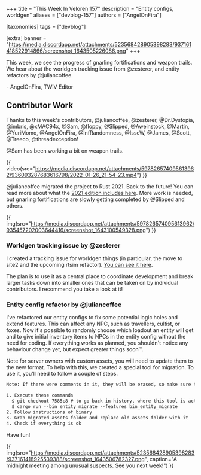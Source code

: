 +++
title = "This Week In Veloren 157"
description = "Entity configs, worldgen"
aliases = ["devblog-157"]
authors = ["AngelOnFira"]

[taxonomies]
tags = ["devblog"]

[extra]
banner = "https://media.discordapp.net/attachments/523568428905398283/937161418522914866/screenshot_1643505226086.png"
+++

This week, we see the progress of gnarling fortifications and weapon trails. We
hear about the worldgen tracking issue from @zesterer, and entity refactors by @juliancoffee.

\- AngelOnFira, TWiV Editor

## Contributor Work

Thanks to this week's contributors, @juliancoffee, @zesterer, @Dr.Dystopia,
@imbris, @xMAC94x, @Sam, @floppy, @Slipped, @Aweinstock, @Martin, @YuriMomo,
@AngelOnFira, @InfRandomness, @IsseW, @James, @Scott, @Treeco, @threadexception!

@Sam has been working a bit on weapon trails.

{{
  video(src="https://media.discordapp.net/attachments/597826574095613962/936093287683616798/2022-01-26_21-54-23.mp4")
}}

@juliancoffee migrated the project to Rust 2021. Back to the future! You can
read more about what the [2021 edition includes
here](https://blog.rust-lang.org/2021/05/11/edition-2021.html). More work is
needed, but gnarling fortifications are slowly getting completed by @Slipped and
others.

{{
  img(src="https://media.discordapp.net/attachments/597826574095613962/935457202003644416/screenshot_1643100549328.png")
}}

### Worldgen tracking issue by @zesterer

I created a tracking issue for worldgen things (in particular, the move to site2
and the upcoming rtsim refactor). [You can see it
here](https://gitlab.com/veloren/veloren/-/issues/1444).

The plan is to use it as a central place to coordinate development and break
larger tasks down into smaller ones that can be taken on by individual
contributors. I recommend you take a look at it!

### Entity config refactor by @juliancoffee

I've refactored our entity configs to fix some potential logic holes and extend
features. This can affect any NPC, such as travellers, cultist, or foxes. Now
it's possible to randomly choose which loadout an entity will get and to give
initial inventory items to NPCs in the entity config without the need for
coding. If everything works as planned, you shouldn't notice any behaviour
change yet, but expect greater things soon™️.

Note for server owners with custom assets, you will need to update them to the
new format. To help with this, we created a special tool for migration. To use
it, you'll need to follow a couple of steps.

```txt
Note: If there were comments in it, they will be erased, so make sure to create backups

1. Execute these commands
  $ git checkout 7585c8 # to go back in history, where this tool is active
  $ cargo run --bin entity_migrate --features bin_entity_migrate
2. Follow instructions of binary
3. Grab migrated assets folder and replace old assets folder with it
4. Check if everything is ok
```

Have fun!

{{
  img(src="https://media.discordapp.net/attachments/523568428905398283/937161418925539388/screenshot_1643506782327.png",
  caption="A midnight meeting among unusual suspects. See you next week!") }}
